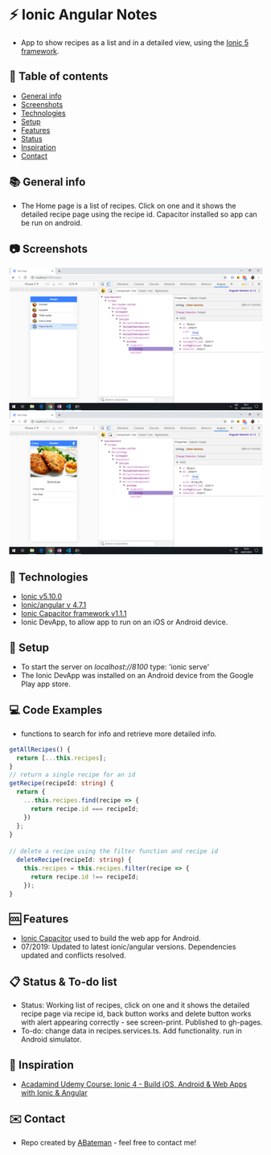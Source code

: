 # :zap: Ionic Angular Notes

* App to show recipes as a list and in a detailed view, using the [Ionic 5 framework](https://ionicframework.com/docs).

## :page_facing_up: Table of contents

* [General info](#general-info)
* [Screenshots](#screenshots)
* [Technologies](#technologies)
* [Setup](#setup)
* [Features](#features)
* [Status](#status)
* [Inspiration](#inspiration)
* [Contact](#contact)

## :books: General info

* The Home page is a list of recipes. Click on one and it shows the detailed recipe page using the recipe id. Capacitor installed so app can be run on android.

## :camera: Screenshots

![Recipe List](./img/recipe-list.png)
![Recipe Detail Page](./img/recipe-detail.png)

## :signal_strength: Technologies

* [Ionic v5.10.0](https://ionicframework.com/)
* [Ionic/angular v 4.7.1](https://ionicframework.com/)
* [Ionic Capacitor framework v1.1.1](https://capacitor.ionicframework.com/)
* Ionic DevApp, to allow app to run on an iOS or Android device.

## :floppy_disk: Setup

* To start the server on _localhost://8100_ type: 'ionic serve'
* The Ionic DevApp was installed on an Android device from the Google Play app store.

## :computer: Code Examples

* functions to search for info and retrieve more detailed info.

```typescript
getAllRecipes() {
  return [...this.recipes];
}
// return a single recipe for an id
getRecipe(recipeId: string) {
  return {
    ...this.recipes.find(recipe => {
      return recipe.id === recipeId;
    })
  };
}

// delete a recipe using the filter function and recipe id
  deleteRecipe(recipeId: string) {
    this.recipes = this.recipes.filter(recipe => {
      return recipe.id !== recipeId;
    });
}
```

## :cool: Features

* [Ionic Capacitor](https://capacitor.ionicframework.com/) used to build the web app for Android.
* 07/2019: Updated to latest ionic/angular versions. Dependencies updated and conflicts resolved.

## :clipboard: Status & To-do list

* Status: Working list of recipes, click on one and it shows the detailed recipe page via recipe id, back button works and delete button works with alert appearing correctly - see screen-print. Published to gh-pages.
* To-do: change data in recipes.services.ts. Add functionality. run in Android simulator.

## :clap: Inspiration

* [Acadamind Udemy Course: Ionic 4 - Build iOS, Android & Web Apps with Ionic & Angular](https://www.udemy.com/ionic-2-the-practical-guide-to-building-ios-android-apps/)

## :envelope: Contact

* Repo created by [ABateman](https://www.andrewbateman.org) - feel free to contact me!
